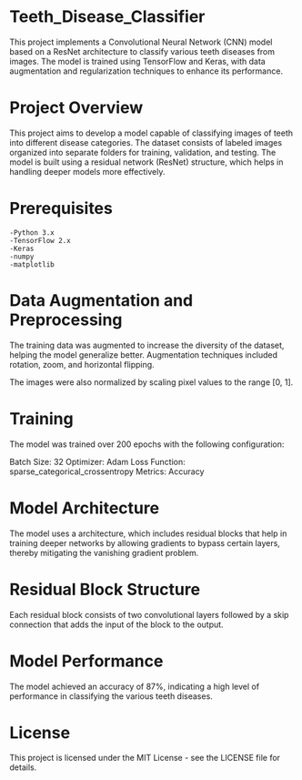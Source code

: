 # Teeth_Disease_Classifier

This project implements a Convolutional Neural Network (CNN) model based on a ResNet architecture to classify various teeth diseases from images. The model is trained using TensorFlow and Keras, with data augmentation and regularization techniques to enhance its performance.

# Project Overview
This project aims to develop a model capable of classifying images of teeth into different disease categories. The dataset consists of labeled images organized into separate folders for training, validation, and testing. The model is built using a residual network (ResNet) structure, which helps in handling deeper models more effectively.

# Prerequisites
    -Python 3.x
    -TensorFlow 2.x
    -Keras
    -numpy
    -matplotlib
# Data Augmentation and Preprocessing
The training data was augmented to increase the diversity of the dataset, helping the model generalize better. Augmentation techniques included rotation, zoom, and horizontal flipping.

The images were also normalized by scaling pixel values to the range [0, 1].

# Training
The model was trained over 200 epochs with the following configuration:

Batch Size: 32
Optimizer: Adam
Loss Function: sparse_categorical_crossentropy
Metrics: Accuracy

# Model Architecture
The model uses a architecture, which includes residual blocks that help in training deeper networks by allowing gradients to bypass certain layers, thereby mitigating the vanishing gradient problem.

# Residual Block Structure
Each residual block consists of two convolutional layers followed by a skip connection that adds the input of the block to the output.

# Model Performance
The model achieved an accuracy of 87%, indicating a high level of performance in classifying the various teeth diseases.

# License
This project is licensed under the MIT License - see the LICENSE file for details.
